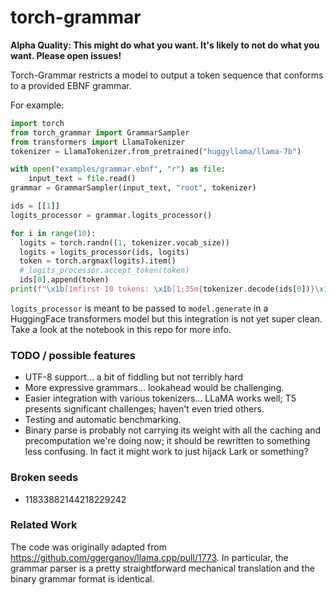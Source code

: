 # torch-grammar

**Alpha Quality: This might do what you want. It's likely to not do what you
want. Please open issues!**

Torch-Grammar restricts a model to output a token sequence that conforms to a
provided EBNF grammar.

For example:

```python
import torch
from torch_grammar import GrammarSampler
from transformers import LlamaTokenizer
tokenizer = LlamaTokenizer.from_pretrained("huggyllama/llama-7b")

with open("examples/grammar.ebnf", "r") as file:
    input_text = file.read()
grammar = GrammarSampler(input_text, "root", tokenizer)

ids = [[1]]
logits_processor = grammar.logits_processor()

for i in range(10):
  logits = torch.randn((1, tokenizer.vocab_size))
  logits = logits_processor(ids, logits)
  token = torch.argmax(logits).item()
  # logits_processor.accept_token(token)
  ids[0].append(token)
print(f"\x1b[1mfirst 10 tokens: \x1b[1;35m{tokenizer.decode(ids[0])}\x1b[0m")
```

`logits_processor` is meant to be passed to `model.generate` in a HuggingFace
transformers model but this integration is not yet super clean. Take a look at
the notebook in this repo for more info.

### TODO / possible features

* UTF-8 support... a bit of fiddling but not terribly hard
* More expressive grammars... lookahead would be challenging.
* Easier integration with various tokenizers... LLaMA works well; T5 presents
  significant challenges; haven't even tried others.
* Testing and automatic benchmarking.
* Binary parse is probably not carrying its weight with all the caching and
  precomputation we're doing now; it should be rewritten to something less
  confusing. In fact it might work to just hijack Lark or something?

### Broken seeds

* 11833882144218229242

### Related Work

The code was originally adapted from
https://github.com/ggerganov/llama.cpp/pull/1773. In particular, the grammar
parser is a pretty straightforward mechanical translation and the binary grammar
format is identical.
